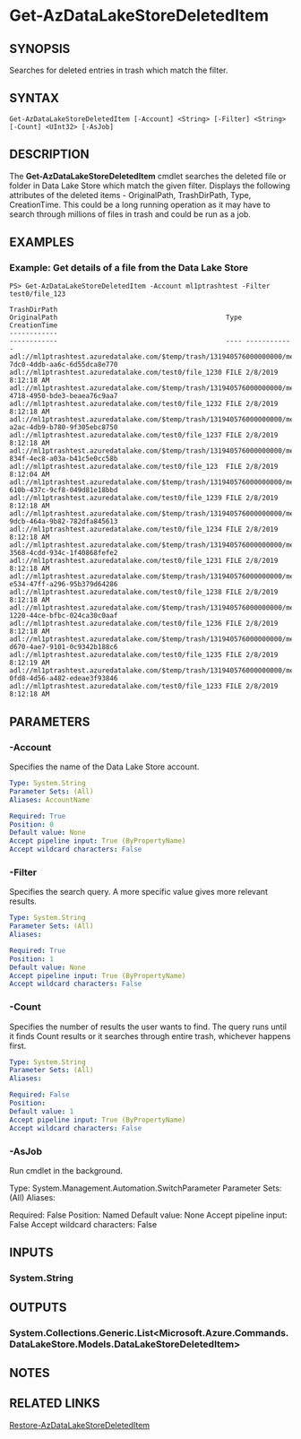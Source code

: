 ﻿---
external help file: Microsoft.Azure.PowerShell.Cmdlets.DataLakeStore.dll-Help.xml
Module Name: Az.DataLakeStore
ms.assetid: ECA70C6C-E0B0-445D-BCAD-041625FAC632
online version: https://docs.microsoft.com/en-us/powershell/module/az.datalakestore/get-azdatalakestoredeleteditem
schema: 2.0.0
---

# Get-AzDataLakeStoreDeletedItem

## SYNOPSIS
Searches for deleted entries in trash which match the filter.

## SYNTAX

```
Get-AzDataLakeStoreDeletedItem [-Account] <String> [-Filter] <String> [-Count] <UInt32> [-AsJob]
```

## DESCRIPTION
The **Get-AzDataLakeStoreDeletedItem** cmdlet searches the deleted file or folder in Data Lake Store which match the given filter.
Displays the following attributes of the deleted items - OriginalPath, TrashDirPath, Type, CreationTime.
This could be a long running operation as it may have to search through millions of files in trash and could be run as a job.

## EXAMPLES

### Example: Get details of a file from the Data Lake Store
```
PS> Get-AzDataLakeStoreDeletedItem -Account ml1ptrashtest -Filter test0/file_123

TrashDirPath                                                                                                                      OriginalPath                                          Type CreationTime
------------                                                                                                                      ------------                                          ---- ------------
adl://ml1ptrashtest.azuredatalake.com/$temp/trash/131940576000000000/me1sch201110222/deleted_0a7b9a4a-7dc0-4ddb-aa6c-6d55dca8e770 adl://ml1ptrashtest.azuredatalake.com/test0/file_1230 FILE 2/8/2019 8:12:18 AM
adl://ml1ptrashtest.azuredatalake.com/$temp/trash/131940576000000000/me1sch201110222/deleted_17327024-4718-4950-bde3-beaea76c9aa7 adl://ml1ptrashtest.azuredatalake.com/test0/file_1232 FILE 2/8/2019 8:12:18 AM
adl://ml1ptrashtest.azuredatalake.com/$temp/trash/131940576000000000/me1sch201110222/deleted_2371fbef-a2ac-4db9-b780-9f305ebc8750 adl://ml1ptrashtest.azuredatalake.com/test0/file_1237 FILE 2/8/2019 8:12:18 AM
adl://ml1ptrashtest.azuredatalake.com/$temp/trash/131940576000000000/me1sch201110222/deleted_3f1af771-834f-4ec8-a03a-b41c5e0cc58b adl://ml1ptrashtest.azuredatalake.com/test0/file_123  FILE 2/8/2019 8:12:04 AM
adl://ml1ptrashtest.azuredatalake.com/$temp/trash/131940576000000000/me1sch201110222/deleted_4d1017de-610b-437c-9cf8-049d81e18bbd adl://ml1ptrashtest.azuredatalake.com/test0/file_1239 FILE 2/8/2019 8:12:18 AM
adl://ml1ptrashtest.azuredatalake.com/$temp/trash/131940576000000000/me1sch201110222/deleted_7a2d905e-9dcb-464a-9b82-782dfa845613 adl://ml1ptrashtest.azuredatalake.com/test0/file_1234 FILE 2/8/2019 8:12:18 AM
adl://ml1ptrashtest.azuredatalake.com/$temp/trash/131940576000000000/me1sch201110222/deleted_9e6b91d9-3568-4cdd-934c-1f40868fefe2 adl://ml1ptrashtest.azuredatalake.com/test0/file_1231 FILE 2/8/2019 8:12:18 AM
adl://ml1ptrashtest.azuredatalake.com/$temp/trash/131940576000000000/me1sch201110222/deleted_acd6b81f-e534-47ff-a296-95b379d64286 adl://ml1ptrashtest.azuredatalake.com/test0/file_1238 FILE 2/8/2019 8:12:18 AM
adl://ml1ptrashtest.azuredatalake.com/$temp/trash/131940576000000000/me1sch201110222/deleted_bde2cd57-1220-44ce-bfbc-024ca30c0aaf adl://ml1ptrashtest.azuredatalake.com/test0/file_1236 FILE 2/8/2019 8:12:18 AM
adl://ml1ptrashtest.azuredatalake.com/$temp/trash/131940576000000000/me1sch201110222/deleted_c15c0329-d670-4ae7-9101-0c9342b188c6 adl://ml1ptrashtest.azuredatalake.com/test0/file_1235 FILE 2/8/2019 8:12:19 AM
adl://ml1ptrashtest.azuredatalake.com/$temp/trash/131940576000000000/me1sch201110222/deleted_fca49a14-0fd8-4d56-a482-edeae3f93846 adl://ml1ptrashtest.azuredatalake.com/test0/file_1233 FILE 2/8/2019 8:12:18 AM
```

## PARAMETERS

### -Account
Specifies the name of the Data Lake Store account.

```yaml
Type: System.String
Parameter Sets: (All)
Aliases: AccountName

Required: True
Position: 0
Default value: None
Accept pipeline input: True (ByPropertyName)
Accept wildcard characters: False
```

### -Filter
Specifies the search query. A more specific value gives more relevant results.

```yaml
Type: System.String
Parameter Sets: (All)
Aliases: 

Required: True
Position: 1
Default value: None
Accept pipeline input: True (ByPropertyName)
Accept wildcard characters: False
```

### -Count
Specifies the number of results the user wants to find. The query runs until it finds Count results or it searches through entire trash, whichever happens first.

```yaml
Type: System.String
Parameter Sets: (All)
Aliases: 

Required: False
Position:
Default value: 1
Accept pipeline input: True (ByPropertyName)
Accept wildcard characters: False
```
### -AsJob
Run cmdlet in the background.

Type: System.Management.Automation.SwitchParameter
Parameter Sets: (All)
Aliases:

Required: False
Position: Named
Default value: None
Accept pipeline input: False
Accept wildcard characters: False

## INPUTS

### System.String

## OUTPUTS

### System.Collections.Generic.List<Microsoft.Azure.Commands.DataLakeStore.Models.DataLakeStoreDeletedItem>

## NOTES

## RELATED LINKS

[Restore-AzDataLakeStoreDeletedItem](./Restore-AzDataLakeStoreDeletedItem.md)